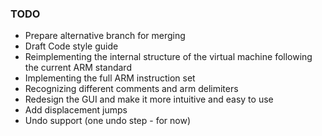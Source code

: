 ### TODO
- Prepare alternative branch for merging
- Draft Code style guide
- Reimplementing the internal structure of the virtual machine following the current ARM standard
- Implementing the full ARM instruction set
- Recognizing different comments and arm delimiters
- Redesign the GUI and make it more intuitive and easy to use
- Add displacement jumps
- Undo support (one undo step - for now)
